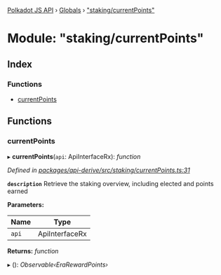[Polkadot JS API](../README.md) › [Globals](../globals.md) › ["staking/currentPoints"](_staking_currentpoints_.md)

# Module: "staking/currentPoints"

## Index

### Functions

* [currentPoints](_staking_currentpoints_.md#currentpoints)

## Functions

###  currentPoints

▸ **currentPoints**(`api`: ApiInterfaceRx): *function*

*Defined in [packages/api-derive/src/staking/currentPoints.ts:31](https://github.com/polkadot-js/api/blob/e0bde927d1/packages/api-derive/src/staking/currentPoints.ts#L31)*

**`description`** Retrieve the staking overview, including elected and points earned

**Parameters:**

Name | Type |
------ | ------ |
`api` | ApiInterfaceRx |

**Returns:** *function*

▸ (): *Observable‹EraRewardPoints›*
